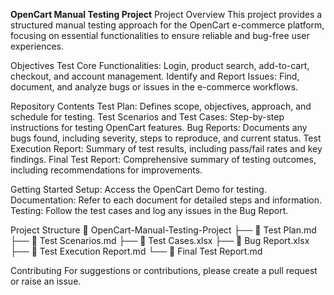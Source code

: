 **OpenCart Manual Testing Project**
Project Overview
This project provides a structured manual testing approach for the OpenCart e-commerce platform, focusing on essential functionalities to ensure reliable and bug-free user experiences.

Objectives
Test Core Functionalities: Login, product search, add-to-cart, checkout, and account management.
Identify and Report Issues: Find, document, and analyze bugs or issues in the e-commerce workflows.

Repository Contents
Test Plan: Defines scope, objectives, approach, and schedule for testing.
Test Scenarios and Test Cases: Step-by-step instructions for testing OpenCart features.
Bug Reports: Documents any bugs found, including severity, steps to reproduce, and current status.
Test Execution Report: Summary of test results, including pass/fail rates and key findings.
Final Test Report: Comprehensive summary of testing outcomes, including recommendations for improvements.

Getting Started
Setup: Access the OpenCart Demo for testing.
Documentation: Refer to each document for detailed steps and information.
Testing: Follow the test cases and log any issues in the Bug Report.

Project Structure
📁 OpenCart-Manual-Testing-Project
├── 📄 Test Plan.md
├── 📄 Test Scenarios.md
├── 📄 Test Cases.xlsx
├── 📄 Bug Report.xlsx
├── 📄 Test Execution Report.md
└── 📄 Final Test Report.md

Contributing
For suggestions or contributions, please create a pull request or raise an issue.

